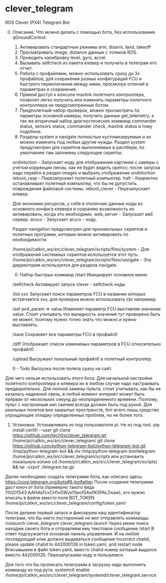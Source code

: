 # clever_telegram

ROS Clever (PX4) Telegram Bot

0. Описание.
Что можно делать с помощью бота, без использования qGroundControl:
    1. Активировать стандартные режимы arm, disarm, land, takeoff
    2. Просматривать image, distance данные с топиков ROS.
    3. Проводить калибровку level, gyro, accel.
    4. Вызывать selfcheck из пакета клевер и получать в телеграм его отчет.
    5. Работа с профайлами, можно использовать сразу до 3х профайлов, для сохранения разных конфигураций FCU 
	и быстрого переключения между ними, просмотра отличий в параметрах и сохранения.
    6. Прямой доступ к консоли mavlink полетного контроллера, позволит легко получить или изменить параметры полетного контроллера не предусмотренные ботом.
    7. Предполетный набор проверок, можно просмотреть hz парметры основной камеры, получить данные get_telemetry, а так же вторичный набор диагностических комманд
	commander status, sensors status, commander check, mavlink status и тому подобное.
    8. Разделы system и navigate полностью кустомизируемые и их можно изменить под любые другие нужды.
	Раздел system предусмотрен для скриптов выполняемых в распбери, по умолчанию там заложены следующие скрипты:

	undistortion - Запускает ноду для отображения картинки с камеры с учетом коррекции линзы, как ее будет видеть opencv, после запуска надо перейти в раздел 
	    images и выбрать отображение undistortion
	reboot_rasp - Перезапускает полетный компьютер.
	halt - Корректно останавливает полетный компьютер, что бы не допустить повреждения файловой системы.
	reboot_clever - Перезапускает клевер.

	Для экономии ресурсов, у себя я отключаю данные ноды из основного конфига клевера и сохраняю возможность их активировать, когда это необходимо.
	    web_server - Запускает веб сервер.
	    aruco - Запускает aruco - ноду.

	Раздел navigation предусмотрен для произвольных скриптов и полетных программ, которые можно активировать по необходимости.

	/home/pi/catkin_ws/src/clever_telegram/scripts/files/system - Для отображения системных скриптов используется этот путь.
	/home/pi/catkin_ws/src/clever_telegram/scripts/files/navigate - Эта дирректория используется для раздела navigate.


    0. Набор быстрых комманд
	/start 
	    Инициирует основное меню

	/selfcheck
	    Активирует запуск clever - selfcheck ноды

	/list xxx
	    Запускает поиск параметров FCU в названии которых встречается ххх, для проверки можно использовать cbr например.

	/set px4_param => value
	    Изменяет параметр FCU выставляя значение value. Стоит учитывать что валидность значения тут проверена быть не может, поэтому нужно точно знать что можно и нужно выставлять.

	/save
	    Сохраняет все параметры FCU в профайл0 

	/diff
	    Отображает список измененых параметров в FCU относительно профайл0

	/upload
	    Выгружает локальный профайл0 в полетный контроллер.

    0 - Todo 
	Выгрузка после полета сразу на сайт.


Для чего нельзя использовать этого бота:
    Для начальной настройки полетного контроллера и клевера их в любом случае надо настраивать предварительно.
    Для полной замены пульта, стоит учитывать, как бы не казалась надежной связь, в любой момент интернет может быть прерван от нескольких секунд до неопределенного времени.
    Поэтому, пульт с настроеным кил свичем всегда должен быть под рукой.
    Для реальных полетов вне закрытых пространств, бот всего лишь средство упрощающее отладку определенных проблем, но не более того.


1. Установка.
Устанавливать из под пользователя pi. Не из под root.
pip install certifi --user
git clone https://github.com/tech0x/clever_telegram.git /home/pi/catkin_ws/src/clever_telegram/
git clone https://github.com/python-telegram-bot/python-telegram-bot.git /tmp/python-telegram-bot && mv /tmp/python-telegram-bot/telegram /home/pi/catkin_ws/src/clever_telegram/scripts
или установить локальную копию
cd /home/pi/catkin_ws/src/clever_telegram/scripts/ && tar -xzpvf ./telegram.tar.gz 

Далее необходимо создать телеграмм бота, 
как описано здесь: https://core.telegram.org/bots#6-botfather
После создания телеграмм даст ключ от бота (примерно такого вида 110201543:AAHdqTcvCH1vGWJxfSeofSAs0K5PALDsaw), его нужно вписать в файле вместо поля BOT_TOKEN
/home/pi/catkin_ws/src/clever_telegram/config/token.yaml

После делаем первый запуск и фиксируем наш идентификатор телеграм, что бы никто посторонний не мог отправлять комманды.
roslaunch clever_telegram clever_telegram.launch
Через меню поиск находим своего бота и отправляем ему текстовое сообщение /start
В ответ подгружается основная панель управления.
И на любой последующий клик должно выдаваться сообщение 
Incorrect chatid, please update chatid to 442000126 in token.yaml, and restart node
Вписывыаем в файл token.yaml, вместо chatid номер который выдался вместо 442000126.
Перезапускаем ноду и пользуемся.

Для того что бы прописать телеграмм в загрузку надо выполнить комманду из под рута.
systemctl enable /home/pi/catkin_ws/src/clever_telegram/systemd/clever_telegram.service 

